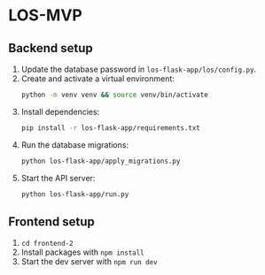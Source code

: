 # LOS-MVP

## Backend setup
1. Update the database password in `los-flask-app/los/config.py`.
2. Create and activate a virtual environment:
   ```bash
   python -m venv venv && source venv/bin/activate
   ```
3. Install dependencies:
   ```bash
   pip install -r los-flask-app/requirements.txt
   ```
4. Run the database migrations:
   ```bash
   python los-flask-app/apply_migrations.py
   ```
5. Start the API server:
   ```bash
   python los-flask-app/run.py
   ```

## Frontend setup
1. `cd frontend-2`
2. Install packages with `npm install`
3. Start the dev server with `npm run dev`
